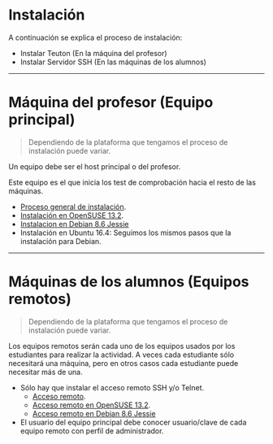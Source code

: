 
# Instalación

A continuación se explica el proceso de instalación:
* Instalar Teuton  (En la máquina del profesor)
* Instalar Servidor SSH (En las máquinas de los alumnos)

---

# Máquina del profesor (Equipo principal)

> Dependiendo de la plataforma que tengamos el proceso de instalación puede variar.

Un equipo debe ser el host principal o del profesor.

Este equipo es el que inicia los test de comprobación hacia el resto de las máquinas.

* [Proceso general de instalación](./general/profesor.md).
* [Instalación en OpenSUSE 13.2](./opensuse/profesor.md).
* [Instalacion en Debian 8.6 Jessie](./debian/profesor.md)
* Instalación en Ubuntu 16.4: Seguimos los mismos pasos que la instalación para Debian.

---

# Máquinas de los alumnos (Equipos remotos)

> Dependiendo de la plataforma que tengamos el proceso de instalación puede variar.

Los equipos remotos serán cada uno de los equipos usados por los estudiantes
para realizar la actividad. A veces cada estudiante sólo necesitará una máquina, pero en otros casos cada estudiante puede necesitar más de una.

* Sólo hay que instalar el acceso remoto SSH y/o Telnet.
    * [Acceso remoto](./general/alumno.md).
    * [Acceso remoto en OpenSUSE 13.2](./opensuse/alumno.md).
    * [Acceso remoto en Debian 8.6 Jessie](./debian/alumno.md)
* El usuario del equipo principal debe conocer usuario/clave de cada equipo
remoto con perfil de administrador.
